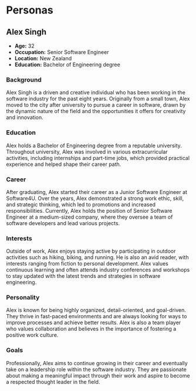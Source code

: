 # Personas

## Alex Singh

- **Age:** 32
- **Occupation:** Senior Software Engineer
- **Location:** New Zealand
- **Education:** Bachelor of Engineering degree

### Background
Alex Singh is a driven and creative individual who has been working in the software industry for the past eight years. Originally from a small town, Alex moved to the city after university to pursue a career in software, drawn by the dynamic nature of the field and the opportunities it offers for creativity and innovation.

### Education
Alex holds a Bachelor of Engineering degree from a reputable university. Throughout university, Alex was involved in various extracurricular activities, including internships and part-time jobs, which provided practical experience and helped shape their career path.

### Career
After graduating, Alex started their career as a Junior Software Engineer at Software4U. Over the years, Alex demonstrated a strong work ethic, skill, and strategic thinking, which led to promotions and increased responsibilities. Currently, Alex holds the position of Senior Software Engineer at a medium-sized company, where they oversee a team of software developers and lead various projects.

### Interests
Outside of work, Alex enjoys staying active by participating in outdoor activities such as hiking, biking, and running. He is also an avid reader, with interests ranging from fiction to personal development. Alex values continuous learning and often attends industry conferences and workshops to stay updated with the latest trends and strategies in software engineering.

### Personality
Alex is known for being highly organized, detail-oriented, and goal-driven. They thrive in fast-paced environments and are always looking for ways to improve processes and achieve better results. Alex is also a team player who values collaboration and believes in the importance of fostering a positive work culture.

### Goals
Professionally, Alex aims to continue growing in their career and eventually take on a leadership role within the software industry. They are passionate about making a meaningful impact through their work and aspire to become a respected thought leader in the field.